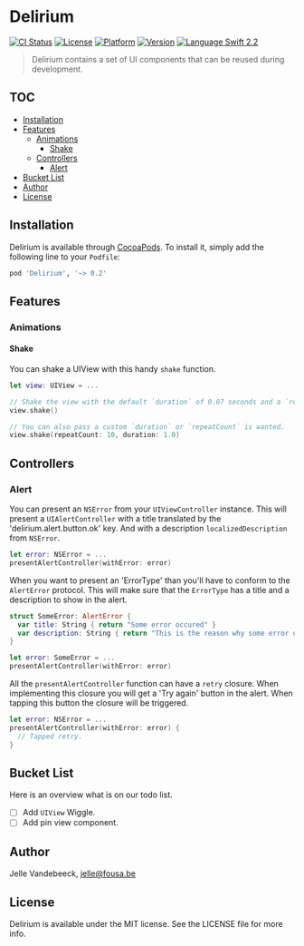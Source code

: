 # Delirium

[![CI Status](http://img.shields.io/travis/icapps/ios-delirium.svg?style=flat)](https://travis-ci.org/icapps/ios-delirium)
[![License](https://img.shields.io/cocoapods/l/Delirium.svg?style=flat)](http://cocoapods.org/pods/Delirium)
[![Platform](https://img.shields.io/cocoapods/p/Delirium.svg?style=flat)](http://cocoapods.org/pods/Delirium)
[![Version](https://img.shields.io/cocoapods/v/Delirium.svg?style=flat)](http://cocoapods.org/pods/Delirium)
[![Language Swift 2.2](https://img.shields.io/badge/Language-Swift%202.2-orange.svg?style=flat)](https://swift.org)

> Delirium contains a set of UI components that can be reused during development.

## TOC

- [Installation](#installation)
- [Features](#features)
  - [Animations](#animations)
    - [Shake](#shake)
  - [Controllers](#controllers)
    - [Alert](#alert)
- [Bucket List](#bucket-list)
- [Author](#author)
- [License](#license)

## Installation

Delirium is available through [CocoaPods](http://cocoapods.org). To install it, simply add the following line to your `Podfile`:

```ruby
pod 'Delirium', '~> 0.2'
```

## Features

### Animations

#### Shake

You can shake a UIView with this handy `shake` function.

```swift
let view: UIView = ...

// Shake the view with the default `duration` of 0.07 seconds and a `repeatCount` of 4.
view.shake()

// You can also pass a custom `duration` or `repeatCount` is wanted.
view.shake(repeatCount: 10, duration: 1.0)
```

## Controllers

### Alert

You can present an `NSError` from your `UIViewController` instance. This will present a `UIAlertController` with a title translated by the 'delirium.alert.button.ok' key. And with a description `localizedDescription` from `NSError`.

```swift
let error: NSError = ...
presentAlertController(withError: error)
```

When you want to present an 'ErrorType' than you'll have to conform to the `AlertError` protocol. This will make sure that the `ErrorType` has a title and a description to show in the alert.

```swift
struct SomeError: AlertError {
  var title: String { return "Some error occured" }
  var description: String { return "This is the reason why some error occured." }
}

let error: SomeError = ...
presentAlertController(withError: error)
```

All the `presentAlertController` function can have a `retry` closure. When implementing this closure you will get a 'Try again' button in the alert. When tapping this button the closure will be triggered.

```swift
let error: NSError = ...
presentAlertController(withError: error) {
  // Tapped retry.
}
```

## Bucket List

Here is an overview what is on our todo list.

- [ ] Add `UIView` Wiggle.
- [ ] Add pin view component.

## Author

Jelle Vandebeeck, jelle@fousa.be

## License

Delirium is available under the MIT license. See the LICENSE file for more info.
